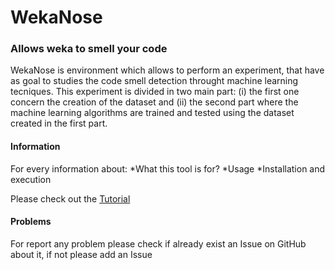 # WekaNose #
### Allows weka to smell your code  ###

WekaNose is environment which allows to perform an experiment, that have as
goal to studies the code smell detection throught machine learning tecniques.
This experiment is divided in two main part: (i) the first one concern the
creation of the dataset and (ii) the second part where the machine learning
algorithms are trained and tested using the dataset created in the first part.

#### Information ####
For every information about:
	*What this tool is for?
	*Usage
	*Installation and execution

Please check out the [Tutorial](https://github.com/UmbertoAzadi/WekaNose/blob/master/docs/WekaNoseTutorial.pdf)

#### Problems ####
For report any problem please check if already exist an Issue on GitHub about it, if not please add an Issue 


